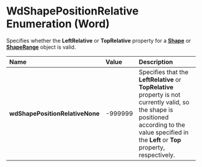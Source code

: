 
# WdShapePositionRelative Enumeration (Word)

Specifies whether the  **LeftRelative** or **TopRelative** property for a **[Shape](604029ce-9b2f-9748-5d4e-b458796fa2f0.md)** or **[ShapeRange](7112acc0-e241-16ef-77bc-101b72d05af0.md)** object is valid.



|**Name**|**Value**|**Description**|
|:-----|:-----|:-----|
|**wdShapePositionRelativeNone**|-999999|Specifies that the  **LeftRelative** or **TopRelative** property is not currently valid, so the shape is positioned according to the value specified in the **Left** or **Top** property, respectively.|
